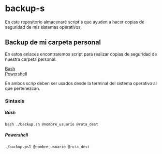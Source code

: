 # backup-s
En este repositorio almacenaré script's que ayuden a hacer copias de seguridad de mis sistemas operativos.

## Backup de mi carpeta personal
En estos enlaces encontraremos script para realizar copias de seguridad de nuestra carpeta personal:

[Bash](https://github.com/raframmed/backup-s/blob/master/script/backup.sh)  
[Powershell](https://github.com/raframmed/backup-s/blob/master/script/backup.ps1)  
  
En ambos scrip deben ser usados desde la terminal del sistema operativo al que pertenezcan.  
### Sintaxis  
##### Bash  
`bash ./backup.sh @nombre_usuario @ruta_dest`  
##### Powershell  
`./backup.ps1 @nombre_usuario @ruta_dest`

